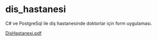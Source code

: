 # dis_hastanesi

C# ve PostgreSql ile diş hastanesinde doktorlar için form uygulaması.

[DisHastanesi.pdf](https://github.com/rabiaabdioglu/dis_hastanesi/files/7259576/DisHastanesi.pdf)
